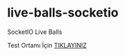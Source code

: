 # live-balls-socketio
SocketIO Live Balls

Test Ortamı İçin <a href="https://meanzeil-live-balls.herokuapp.com/" rel="nofollow">TIKLAYINIZ</a>
